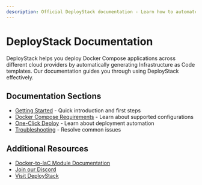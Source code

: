 ```yaml
---
description: Official DeployStack documentation - Learn how to automate Docker Compose deployments across cloud providers. Clear guides and technical references for effective deployment automation.
---
```


# DeployStack Documentation

DeployStack helps you deploy Docker Compose applications across different cloud providers by automatically generating Infrastructure as Code templates. Our documentation guides you through using DeployStack effectively.

## Documentation Sections

- [Getting Started](/deploystack/getting-started.md) - Quick introduction and first steps
- [Docker Compose Requirements](/deploystack/docker-compose-requirements.md) - Learn about supported configurations
- [One-Click Deploy](/deploystack/one-click-deploy.md) - Learn about deployment automation
- [Troubleshooting](/deploystack/troubleshooting.md) - Resolve common issues

## Additional Resources

- [Docker-to-IaC Module Documentation](/modules/docker-to-iac/introduction.md)
- [Join our Discord](https://discord.gg/UjFWwByB)
- [Visit DeployStack](https://deploystack.io)
